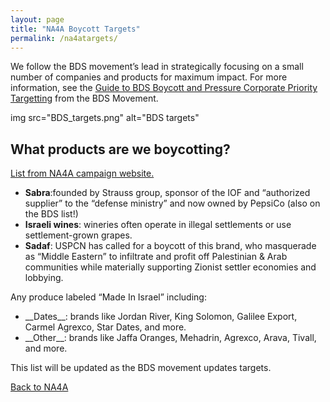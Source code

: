 ```yaml
---
layout: page
title: "NA4A Boycott Targets"
permalink: /na4atargets/
---
```


We follow the BDS movement’s lead in strategically focusing on a small number of companies and products for maximum impact. For more information, see the [Guide to BDS Boycott and Pressure Corporate Priority Targetting](https://www.bdsmovement.net/Guide-to-BDS-Boycott) from the BDS Movement.

img src="BDS_targets.png" alt="BDS targets"

## What products are we boycotting? 
[List from NA4A campaign website.](https://na4a.org)

+ __Sabra__:founded by Strauss group, sponsor of the IOF and “authorized supplier” to the “defense ministry” and now owned by PepsiCo (also on the BDS list!)
+ __Israeli wines__: wineries often operate in illegal settlements or use settlement-grown grapes.
+ __Sadaf__: USPCN has called for a boycott of this brand, who masquerade as “Middle Eastern” to infiltrate and profit off Palestinian & Arab communities while materially supporting Zionist settler economies and lobbying.

Any produce labeled “Made In Israel” including:
<ul>
    <li>__Dates__: brands like Jordan River, King Solomon, Galilee Export, Carmel Agrexco, Star Dates, and more.</li>
    <li>__Other__: brands like Jaffa Oranges, Mehadrin, Agrexco, Arava, Tivall, and more.</li>
</ul>

This list will be updated as the BDS movement updates targets. 

[Back to NA4A](https://bhamdsa.org/NA4A/)